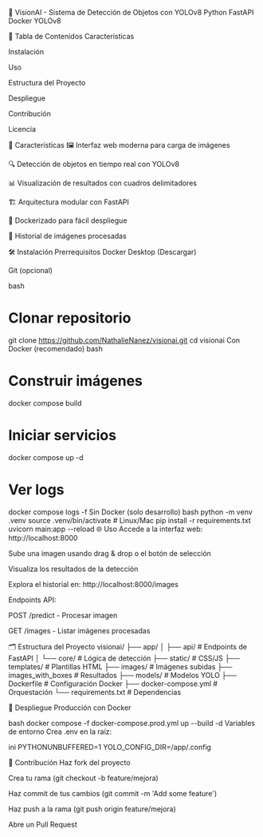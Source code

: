 🚀 VisionAI - Sistema de Detección de Objetos con YOLOv8
Python
FastAPI
Docker
YOLOv8

📌 Tabla de Contenidos
Características

Instalación

Uso

Estructura del Proyecto

Despliegue

Contribución

Licencia

🌟 Características
🖼️ Interfaz web moderna para carga de imágenes

🔍 Detección de objetos en tiempo real con YOLOv8

📊 Visualización de resultados con cuadros delimitadores

🏗️ Arquitectura modular con FastAPI

🐳 Dockerizado para fácil despliegue

📁 Historial de imágenes procesadas

🛠️ Instalación
Prerrequisitos
Docker Desktop (Descargar)

Git (opcional)

bash
# Clonar repositorio
git clone https://github.com/NathalieNanez/visionai.git
cd visionai
Con Docker (recomendado)
bash
# Construir imágenes
docker compose build

# Iniciar servicios
docker compose up -d

# Ver logs
docker compose logs -f
Sin Docker (solo desarrollo)
bash
python -m venv .venv
source .venv/bin/activate  # Linux/Mac
pip install -r requirements.txt
uvicorn main:app --reload
🌐 Uso
Accede a la interfaz web: http://localhost:8000

Sube una imagen usando drag & drop o el botón de selección

Visualiza los resultados de la detección

Explora el historial en: http://localhost:8000/images

Endpoints API:

POST /predict - Procesar imagen

GET /images - Listar imágenes procesadas

🗂 Estructura del Proyecto
visionai/
├── app/
│   ├── api/          # Endpoints de FastAPI
│   └── core/         # Lógica de detección
├── static/           # CSS/JS
├── templates/        # Plantillas HTML
├── images/           # Imágenes subidas
├── images_with_boxes # Resultados
├── models/           # Modelos YOLO
├── Dockerfile        # Configuración Docker
├── docker-compose.yml # Orquestación
└── requirements.txt  # Dependencias

🚀 Despliegue
Producción con Docker

bash
docker compose -f docker-compose.prod.yml up --build -d
Variables de entorno
Crea .env en la raíz:

ini
PYTHONUNBUFFERED=1
YOLO_CONFIG_DIR=/app/.config

🤝 Contribución
Haz fork del proyecto

Crea tu rama (git checkout -b feature/mejora)

Haz commit de tus cambios (git commit -m 'Add some feature')

Haz push a la rama (git push origin feature/mejora)

Abre un Pull Request
